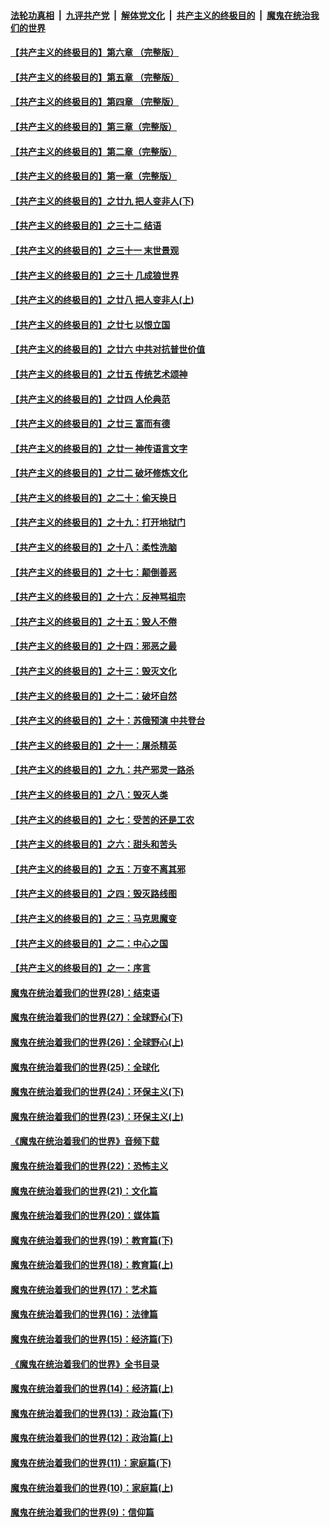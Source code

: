 ####  [法轮功真相](../../../../basic/blob/master/README.md?t=04251031) &nbsp;|&nbsp; [九评共产党](../../../../9ping.md/blob/master/README.md?t=04251031) &nbsp;|&nbsp; [解体党文化](../../../../jtdwh.md/blob/master/README.md?t=04251031)  &nbsp;|&nbsp; [共产主义的终极目的](../../../../gczydzjmd.md/blob/master/README.md?t=04251031) &nbsp;|&nbsp; [魔鬼在统治我们的世界](../../../../mgztzwmdsj.md/blob/master/README.md?t=04251031) 

#### [【共产主义的终极目的】第六章 （完整版）](../pages/nsc422/n11428913.md?t=04251031) 

#### [【共产主义的终极目的】第五章 （完整版）](../pages/nsc422/n11428912.md?t=04251031) 

#### [【共产主义的终极目的】第四章 （完整版）](../pages/nsc422/n11428907.md?t=04251031) 

#### [【共产主义的终极目的】第三章（完整版）](../pages/nsc422/n11428848.md?t=04251031) 

#### [【共产主义的终极目的】第二章（完整版）](../pages/nsc422/n11428831.md?t=04251031) 

#### [【共产主义的终极目的】第一章（完整版）](../pages/nsc422/n11417651.md?t=04251031) 

#### [【共产主义的终极目的】之廿九 把人变非人(下)](../pages/nsc422/n11344140.md?t=04251031) 

#### [【共产主义的终极目的】之三十二 结语](../pages/nsc422/n11360535.md?t=04251031) 

#### [【共产主义的终极目的】之三十一 末世景观](../pages/nsc422/n11351129.md?t=04251031) 

#### [【共产主义的终极目的】之三十 几成狼世界](../pages/nsc422/n11348280.md?t=04251031) 

#### [【共产主义的终极目的】之廿八 把人变非人(上)](../pages/nsc422/n11340492.md?t=04251031) 

#### [【共产主义的终极目的】之廿七 以恨立国](../pages/nsc422/n11336944.md?t=04251031) 

#### [【共产主义的终极目的】之廿六 中共对抗普世价值](../pages/nsc422/n11324785.md?t=04251031) 

#### [【共产主义的终极目的】之廿五 传统艺术颂神](../pages/nsc422/n11296396.md?t=04251031) 

#### [【共产主义的终极目的】之廿四 人伦典范](../pages/nsc422/n11296397.md?t=04251031) 

#### [【共产主义的终极目的】之廿三 富而有德](../pages/nsc422/n11283598.md?t=04251031) 

#### [【共产主义的终极目的】之廿一 神传语言文字](../pages/nsc422/n11263265.md?t=04251031) 

#### [【共产主义的终极目的】之廿二 破坏修炼文化](../pages/nsc422/n11245728.md?t=04251031) 

#### [【共产主义的终极目的】之二十：偷天换日](../pages/nsc422/n11238846.md?t=04251031) 

#### [【共产主义的终极目的】之十九：打开地狱门](../pages/nsc422/n11206376.md?t=04251031) 

#### [【共产主义的终极目的】之十八：柔性洗脑](../pages/nsc422/n11199994.md?t=04251031) 

#### [【共产主义的终极目的】之十七：颠倒善恶](../pages/nsc422/n11179782.md?t=04251031) 

#### [【共产主义的终极目的】之十六：反神骂祖宗](../pages/nsc422/n11166798.md?t=04251031) 

#### [【共产主义的终极目的】之十五：毁人不倦](../pages/nsc422/n11166792.md?t=04251031) 

#### [【共产主义的终极目的】之十四：邪恶之最](../pages/nsc422/n11150249.md?t=04251031) 

#### [【共产主义的终极目的】之十三：毁灭文化](../pages/nsc422/n11135227.md?t=04251031) 

#### [【共产主义的终极目的】之十二：破坏自然](../pages/nsc422/n11135214.md?t=04251031) 

#### [【共产主义的终极目的】之十：苏俄预演 中共登台](../pages/nsc422/n11118424.md?t=04251031) 

#### [【共产主义的终极目的】之十一：屠杀精英](../pages/nsc422/n11118442.md?t=04251031) 

#### [【共产主义的终极目的】之九：共产邪灵一路杀](../pages/nsc422/n11114139.md?t=04251031) 

#### [【共产主义的终极目的】之八：毁灭人类](../pages/nsc422/n11108503.md?t=04251031) 

#### [【共产主义的终极目的】之七：受苦的还是工农](../pages/nsc422/n11101809.md?t=04251031) 

#### [【共产主义的终极目的】之六：甜头和苦头](../pages/nsc422/n11096971.md?t=04251031) 

#### [【共产主义的终极目的】之五：万变不离其邪](../pages/nsc422/n11091285.md?t=04251031) 

#### [【共产主义的终极目的】之四：毁灭路线图](../pages/nsc422/n11086284.md?t=04251031) 

#### [【共产主义的终极目的】之三：马克思魔变](../pages/nsc422/n11061941.md?t=04251031) 

#### [【共产主义的终极目的】之二：中心之国](../pages/nsc422/n11047728.md?t=04251031) 

#### [【共产主义的终极目的】之一：序言](../pages/nsc422/n11086077.md?t=04251031) 

#### [魔鬼在统治着我们的世界(28)：结束语](../pages/nsc422/n10936246.md?t=04251031) 

#### [魔鬼在统治着我们的世界(27)：全球野心(下)](../pages/nsc422/n10928319.md?t=04251031) 

#### [魔鬼在统治着我们的世界(26)：全球野心(上)](../pages/nsc422/n10900318.md?t=04251031) 

#### [魔鬼在统治着我们的世界(25)：全球化](../pages/nsc422/n10788205.md?t=04251031) 

#### [魔鬼在统治着我们的世界(24)：环保主义(下)](../pages/nsc422/n10695307.md?t=04251031) 

#### [魔鬼在统治着我们的世界(23)：环保主义(上)](../pages/nsc422/n10688613.md?t=04251031) 

#### [《魔鬼在统治着我们的世界》音频下载](../pages/nsc422/n10635553.md?t=04251031) 

#### [魔鬼在统治着我们的世界(22)：恐怖主义](../pages/nsc422/n10614727.md?t=04251031) 

#### [魔鬼在统治着我们的世界(21)：文化篇](../pages/nsc422/n10597706.md?t=04251031) 

#### [魔鬼在统治着我们的世界(20)：媒体篇](../pages/nsc422/n10586579.md?t=04251031) 

#### [魔鬼在统治着我们的世界(19)：教育篇(下)](../pages/nsc422/n10564808.md?t=04251031) 

#### [魔鬼在统治着我们的世界(18)：教育篇(上)](../pages/nsc422/n10526970.md?t=04251031) 

#### [魔鬼在统治着我们的世界(17)：艺术篇](../pages/nsc422/n10499093.md?t=04251031) 

#### [魔鬼在统治着我们的世界(16)：法律篇](../pages/nsc422/n10485969.md?t=04251031) 

#### [魔鬼在统治着我们的世界(15)：经济篇(下)](../pages/nsc422/n10469975.md?t=04251031) 

#### [《魔鬼在统治着我们的世界》全书目录](../pages/nsc422/n10464261.md?t=04251031) 

#### [魔鬼在统治着我们的世界(14)：经济篇(上)](../pages/nsc422/n10457370.md?t=04251031) 

#### [魔鬼在统治着我们的世界(13)：政治篇(下)](../pages/nsc422/n10448270.md?t=04251031) 

#### [魔鬼在统治着我们的世界(12)：政治篇(上)](../pages/nsc422/n10444576.md?t=04251031) 

#### [魔鬼在统治着我们的世界(11)：家庭篇(下)](../pages/nsc422/n10440961.md?t=04251031) 

#### [魔鬼在统治着我们的世界(10)：家庭篇(上)](../pages/nsc422/n10435448.md?t=04251031) 

#### [魔鬼在统治着我们的世界(9)：信仰篇](../pages/nsc422/n10432159.md?t=04251031) 

